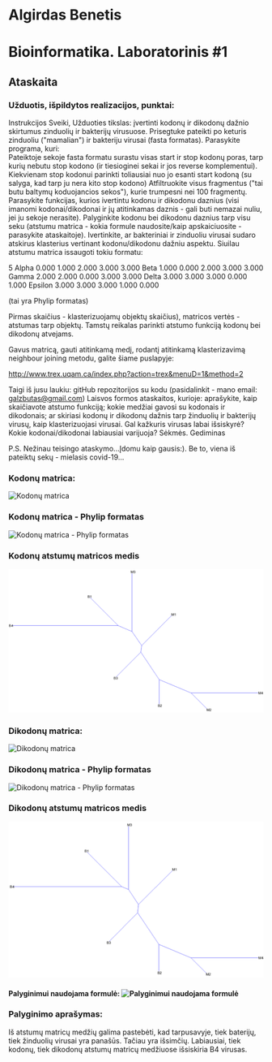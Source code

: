 # Algirdas Benetis
# Bioinformatika. Laboratorinis #1

## Ataskaita

### Užduotis, išpildytos realizacijos, punktai:
Instrukcijos
Sveiki,
Užduoties tikslas: įvertinti kodonų ir dikodonų dažnio skirtumus zinduolių ir bakterijų virusuose. Prisegtuke pateikti po keturis  zinduoliu ("mamalian") ir bakteriju virusai (fasta formatas). Parasykite programa, kuri:  
Pateiktoje sekoje fasta formatu surastu visas start ir stop kodonų poras, tarp kurių nebutu stop kodono (ir tiesioginei sekai ir jos reverse komplementui). 
Kiekvienam stop kodonui parinkti toliausiai nuo jo esanti start kodoną (su salyga, kad tarp ju nera kito stop kodono)
Atfiltruokite visus fragmentus ("tai butu baltymų koduojancios sekos"), kurie trumpesni nei 100 fragmentų.
Parasykite funkcijas, kurios ivertintu kodonu ir dikodonu daznius (visi imanomi kodonai/dikodonai ir jų atitinkamas daznis  - gali buti nemazai nuliu, jei ju sekoje nerasite).
Palyginkite kodonu bei dikodonu daznius tarp visu seku (atstumu matrica - kokia formule naudosite/kaip apskaiciuosite - parasykite ataskaitoje).
Ivertinkite, ar bakteriniai ir zinduoliu virusai sudaro atskirus klasterius vertinant kodonu/dikodonu dažniu aspektu. Siuilau atstumu matrica issaugoti tokiu formatu:

5 
Alpha 0.000 1.000 2.000 3.000 3.000 
Beta 1.000 0.000 2.000 3.000 3.000 
Gamma 2.000 2.000 0.000 3.000 3.000 
Delta 3.000 3.000 3.000 0.000 1.000 
Epsilon 3.000 3.000 3.000 1.000 0.000

(tai yra   Phylip formatas)

Pirmas skaičius - klasterizuojamų objektų skaičius), matricos vertės - atstumas tarp objektų.
Tamstų reikalas parinkti atstumo funkciją kodonų bei dikodonų atvejams.

Gavus matricą,  gauti atitinkamą medį, rodantį atitinkamą klasterizavimą neighbour joining metodu,
galite šiame puslapyje:

http://www.trex.uqam.ca/index.php?action=trex&menuD=1&method=2


Taigi iš jusu laukiu:
gitHub repozitorijos su kodu (pasidalinkit - mano email: galzbutas@gmail.com)
Laisvos formos ataskaitos, kurioje:
aprašykite, kaip skaičiavote atstumo funkciją;
kokie medžiai gavosi su kodonais ir dikodonais;
ar skiriasi kodonų ir dikodonų dažnis tarp žinduolių ir bakterijų virusų, kaip klasterizuojasi virusai. Gal kažkuris virusas labai išsiskyrė? Kokie kodonai/dikodonai labiausiai varijuoja?
Sėkmės.
Gediminas

P.S. Nežinau teisingo ataskymo...Įdomu kaip gausis:). Be to, viena iš pateiktų sekų - mielasis covid-19...

### Kodonų matrica:
![Kodonų matrica](https://raw.githubusercontent.com/BeneAlgirdas/Bioinformatika.-1-lab./master/images/Kodon%C5%B3%20matrica.png)

### Kodonų matrica - Phylip formatas
![Kodonų matrica - Phylip formatas](https://raw.githubusercontent.com/BeneAlgirdas/Bioinformatika.-1-lab./master/images/Kodon%C5%B3%20matrica%20-%20Phylip%20formatas.png)

### Kodonų atstumų matricos medis
![Kodonų matrica - Phylip formatas](https://raw.githubusercontent.com/BeneAlgirdas/Bioinformatika.-1-lab./master/images/Kodon%C5%B3%20atstum%C5%B3%20matricos%20medis.png)

### Dikodonų matrica:
![Dikodonų matrica](https://raw.githubusercontent.com/BeneAlgirdas/Bioinformatika.-1-lab./master/images/Dikodon%C5%B3%20matrica.png)

### Dikodonų matrica - Phylip formatas
![Dikodonų matrica - Phylip formatas](https://raw.githubusercontent.com/BeneAlgirdas/Bioinformatika.-1-lab./master/images/Dikodon%C5%B3%20matrcia%20-%20Phylip%20formatas.png)

### Dikodonų atstumų matricos medis
![Dikodonų matrica - Phylip formatas](https://raw.githubusercontent.com/BeneAlgirdas/Bioinformatika.-1-lab./master/images/Dikodon%C5%B3%20atstum%C5%B3%20matricos%20medis.png)

#### Palyginimui naudojama formulė: ![Palyginimui naudojama formulė](https://raw.githubusercontent.com/BeneAlgirdas/Bioinformatika.-1-lab./master/images/Palyginimui%20naudojama%20formul%C4%97.png)

### Palyginimo aprašymas:
Iš atstumų matricų medžių galima pastebėti, kad tarpusavyje, tiek baterijų, tiek žinduolių virusai yra panašūs. Tačiau yra išsimčių. Labiausiai, tiek kodonų, tiek dikodonų atstumų matricų medžiuose išsiskiria B4 virusas.
